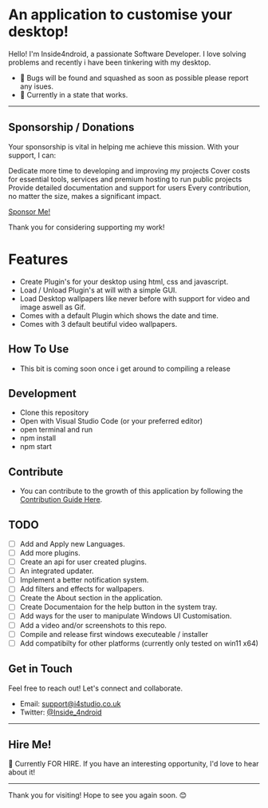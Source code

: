 # An application to customise your desktop!

Hello! I'm Inside4ndroid, a passionate Software Developer. I love solving problems and recently i have been tinkering with my desktop.

- 🐛 Bugs will be found and squashed as soon as possible please report any isues.
- 🌱 Currently in a state that works.

---

## Sponsorship / Donations

Your sponsorship is vital in helping me achieve this mission. With your support, I can:

Dedicate more time to developing and improving my projects
Cover costs for essential tools, services and premium hosting to run public projects
Provide detailed documentation and support for users
Every contribution, no matter the size, makes a significant impact.

[Sponsor Me!](https://github.com/sponsors/Inside4ndroid)

Thank you for considering supporting my work!

# Features

- Create Plugin's for your desktop using html, css and javascript.
- Load / Unload Plugin's at will with a simple GUI.
- Load Desktop wallpapers like never before with support for video and image aswell as Gif.
- Comes with a default Plugin which shows the date and time.
- Comes with 3 default beutiful video wallpapers.

## How To Use

- This bit is coming soon once i get around to compiling a release

## Development

- Clone this repository
- Open with Visual Studio Code (or your preferred editor)
- open terminal and run
- npm install
- npm start

## Contribute

- You can contribute to the growth of this application by following the [Contribution Guide Here](https://github.com/Inside4ndroid/DeskEngine/blob/main/CONTRIBUTING.md).

## TODO

- [ ] Add and Apply new Languages.
- [ ] Add more plugins.
- [ ] Create an api for user created plugins.
- [ ] An integrated updater.
- [ ] Implement a better notification system.
- [ ] Add filters and effects for wallpapers.
- [ ] Create the About section in the application.
- [ ] Create Documentaion for the help button in the system tray.
- [ ] Add ways for the user to manipulate Windows UI Customisation.
- [ ] Add a video and/or screenshots to this repo.
- [ ] Compile and release first windows executeable / installer
- [ ] Add compatibilty for other platforms (currently only tested on win11 x64)

## Get in Touch

Feel free to reach out! Let's connect and collaborate.

- Email: support@i4studio.co.uk
- Twitter: [@Inside_4ndroid](https://twitter.com/Inside_4ndroid)

---

## Hire Me!

👀 Currently FOR HIRE. If you have an interesting opportunity, I'd love to hear about it!

---

Thank you for visiting! Hope to see you again soon. 😊